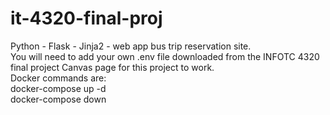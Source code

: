 # it-4320-final-proj

Python - Flask - Jinja2 - web app bus trip reservation site.<br />
You will need to add your own .env file downloaded from the INFOTC 4320 final project Canvas page for this project to work.<br />
Docker commands are:<br />
docker-compose up -d<br />
docker-compose down
